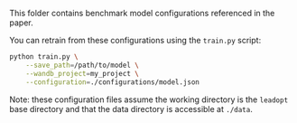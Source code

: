 This folder contains benchmark model configurations referenced in the paper.

You can retrain from these configurations using the `train.py` script:

```sh
python train.py \
    --save_path=/path/to/model \
    --wandb_project=my_project \
    --configuration=./configurations/model.json
```

Note: these configuration files assume the working directory is the `leadopt` base directory and that the data directory is accessible at `./data`.
